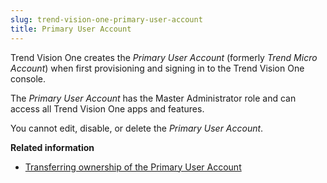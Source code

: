 ```yaml
---
slug: trend-vision-one-primary-user-account
title: Primary User Account
---
```


Trend Vision One creates the *Primary User Account* (formerly *Trend Micro Account*) when first provisioning and signing in to the Trend Vision One console.

The *Primary User Account* has the Master Administrator role and can access all Trend Vision One apps and features.

You cannot edit, disable, or delete the *Primary User Account*.

**Related information**

- [Transferring ownership of the Primary User Account](transfer-primary-account.md "Transfer ownership of the Primary User Account to a local account within the same business.")
